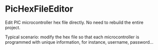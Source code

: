 # PicHexFileEditor
Edit PIC microcontroller hex file directly. 
No need to rebuild the entire project. 

Typical scenario:
modify the hex file so that each microcontroller is programmed with unique information, for instance, username, password...
